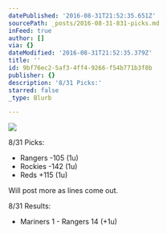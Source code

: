 ```yaml
---
datePublished: '2016-08-31T21:52:35.651Z'
sourcePath: _posts/2016-08-31-831-picks.md
inFeed: true
author: []
via: {}
dateModified: '2016-08-31T21:52:35.379Z'
title: ''
id: 9bf76ec2-5af3-4ff4-9266-f54b771b3f8b
publisher: {}
description: '8/31 Picks:'
starred: false
_type: Blurb

---
```

![](https://the-grid-user-content.s3-us-west-2.amazonaws.com/07201755-fc8a-4129-ad57-3d8c79319f96.jpg)

8/31 Picks:

* Rangers -105 (1u)
* Rockies -142 (1u)
* Reds +115 (1u)

Will post more as lines come out.

8/31 Results:

* Mariners 1 - Rangers 14 (+1u)